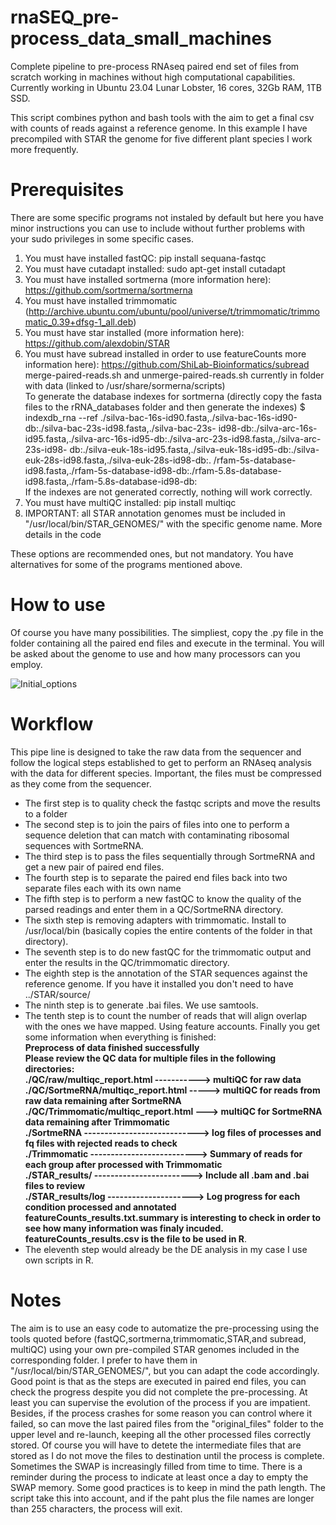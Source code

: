 # rnaSEQ_pre-process_data_small_machines
Complete pipeline to pre-process RNAseq paired end set of files from scratch working in machines without high computational capabilities. Currently working in Ubuntu 23.04 Lunar Lobster, 16 cores, 32Gb RAM, 1TB SSD. <br/>

This script combines python and bash tools with the aim to get a final csv with counts of reads against a reference genome. In this example I have precompiled with STAR the genome for five different plant species I work more frequently.

# Prerequisites
There are some specific programs not instaled by default but here you have minor instructions you can use to include without further problems with your sudo privileges in some specific cases.

1) You must have installed fastQC: pip install sequana-fastqc
2) You must have cutadapt installed: sudo apt-get install cutadapt
3) You must have installed sortmerna (more information here): https://github.com/sortmerna/sortmerna
4) You must have installed trimmomatic (http://archive.ubuntu.com/ubuntu/pool/universe/t/trimmomatic/trimmomatic_0.39+dfsg-1_all.deb)
5) You must have star installed (more information here): https://github.com/alexdobin/STAR
6) You must have subread installed in order to use featureCounts more information here): https://github.com/ShiLab-Bioinformatics/subread
merge-paired-reads.sh and unmerge-paired-reads.sh currently in folder with data (linked to /usr/share/sormerna/scripts)<br />
To generate the database indexes for sortmerna (directly copy the fasta files to the rRNA_databases folder and then generate the indexes)
$ indexdb_rna --ref ./silva-bac-16s-id90.fasta,./silva-bac-16s-id90-db:./silva-bac-23s-id98.fasta,./silva-bac-23s- id98-db:./silva-arc-16s-id95.fasta,./silva-arc-16s-id95-db:./silva-arc-23s-id98.fasta,./silva-arc-23s-id98- db:./silva-euk-18s-id95.fasta,./silva-euk-18s-id95-db:./silva-euk-28s-id98.fasta,./silva-euk-28s-id98-db:. /rfam-5s-database-id98.fasta,./rfam-5s-database-id98-db:./rfam-5.8s-database-id98.fasta,./rfam-5.8s-database-id98-db: <br />
If the indexes are not generated correctly, nothing will work correctly.
7) You must have multiQC installed: pip install multiqc
8) IMPORTANT: all STAR annotation genomes must be included in "/usr/local/bin/STAR_GENOMES/" with the specific genome name. More details in the code

These options are recommended ones, but not mandatory. You have alternatives for some of the programs mentioned above.

# How to use
Of course you have many possibilities. The simpliest, copy the .py file in the folder containing all the paired end files and execute in the terminal. You will be asked about the genome to use and how many processors can you employ.<br/>

![Initial_options](https://github.com/dlazarogi/rnaSEQ_pre-process_data_small_machines/assets/77571239/488e5d05-0c1c-493b-9d45-1a888333c4cd)

# Workflow
This pipe line is designed to take the raw data from the sequencer and follow the logical steps established to get to perform an RNAseq analysis with the data
for different species. Important, the files must be compressed as they come from the sequencer.<br />

* The first step is to quality check the fastqc scripts and move the results to a folder
* The second step is to join the pairs of files into one to perform a sequence deletion that can match with contaminating ribosomal sequences with SortmeRNA.
* The third step is to pass the files sequentially through SortmeRNA and get a new pair of paired end files.
* The fourth step is to separate the paired end files back into two separate files each with its own name
* The fifth step is to perform a new fastQC to know the quality of the parsed readings and enter them in a QC/SortmeRNA directory.
* The sixth step is removing adapters with trimmomatic. Install to /usr/local/bin (basically copies the entire contents of the folder in that directory).
* The seventh step is to do new fastQC for the trimmomatic output and enter the results in the QC/trimmomatic directory.
* The eighth step is the annotation of the STAR sequences against the reference genome. If you have it installed you don't need to have ../STAR/source/
* The ninth step is to generate .bai files. We use samtools.
* The tenth step is to count the number of reads that will align overlap with the ones we have mapped. Using feature accounts. Finally you get some information when everything is finished:<br/>
**Preprocess of data finished successfully<br/>
Please review the QC data for multiple files in the following directories:<br/>
./QC/raw/multiqc_report.html -----------> multiQC for raw data<br/>
./QC/SortmeRNA/multiqc_report.html -----> multiQC for reads from raw data remaining after SortmeRNA<br/>
./QC/Trimmomatic/multiqc_report.html ---> multiQC for SortmeRNA data remaining after Trimmomatic<br/>
./SortmeRNA ----------------------------> log files of processes and fq files with rejected reads to check<br/>
./Trimmomatic --------------------------> Summary of reads for each group after processed with Trimmomatic<br/>
./STAR_results/ ------------------------> Include all .bam and .bai files to review<br/>
./STAR_results/log ---------------------> Log progress for each condition processed and annotated<br/>
featureCounts_results.txt.summary is interesting to check in order to see how many information was finaly incuded.<br/>
featureCounts_results.csv is the file to be used in R**.
* The eleventh step would already be the DE analysis in my case I use own scripts in R.

# Notes
The aim is to use an easy code to automatize the pre-processing using the tools quoted before (fastQC,sortmerna,trimmomatic,STAR,and subread, multiQC) using your own pre-compiled STAR genomes included in the corresponding folder. I prefer to have them in "/usr/local/bin/STAR_GENOMES/", but you can adapt the code accordingly.<br/>
Good point is that as the steps are executed in paired end files, you can check the progress despite you did not complete the pre-processing. At least you can supervise the evolution of the process if you are impatient. Besides, if the process crashes for some reason you can control where it failed, so can move the last paired files from the "original_files" folder to the upper level and re-launch, keeping all the other processed files correctly stored. Of course you will have to detete the intermediate files that are stored as I do not move the files to destination until the process is complete. <br/>
Sometimes the SWAP is increasingly filled from time to time. There is a reminder during the process to indicate at least once a day to empty the  SWAP memory.
Some good practices is to keep in mind the path length. The script take this into account, and if the paht plus the file names are longer than 255 characters, the process will exit.
